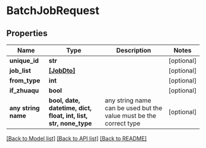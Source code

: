 # BatchJobRequest


## Properties
Name | Type | Description | Notes
------------ | ------------- | ------------- | -------------
**unique_id** | **str** |  | [optional] 
**job_list** | [**[JobDto]**](JobDto.md) |  | [optional] 
**from_type** | **int** |  | [optional] 
**if_zhuaqu** | **bool** |  | [optional] 
**any string name** | **bool, date, datetime, dict, float, int, list, str, none_type** | any string name can be used but the value must be the correct type | [optional]

[[Back to Model list]](../README.md#documentation-for-models) [[Back to API list]](../README.md#documentation-for-api-endpoints) [[Back to README]](../README.md)


